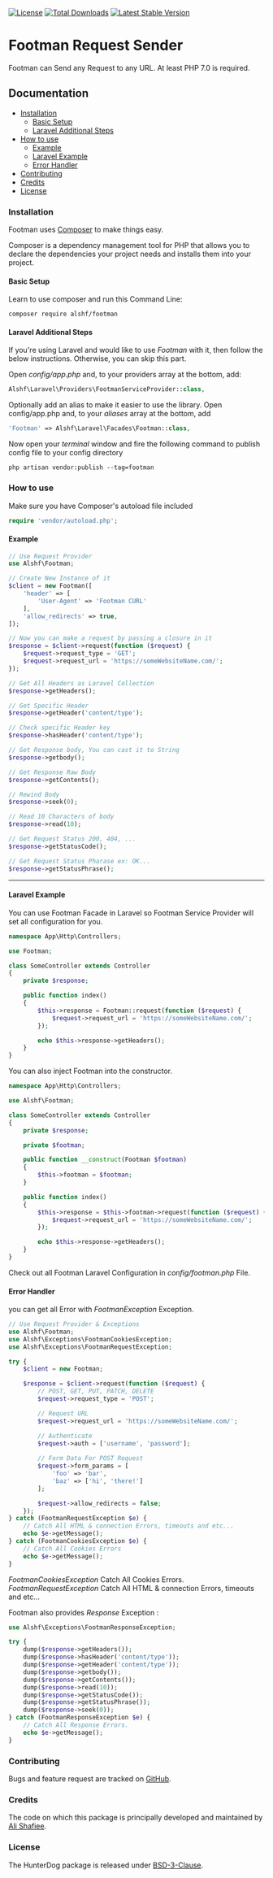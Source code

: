 [![License](https://poser.pugx.org/alshf/footman/license)](https://packagist.org/packages/alshf/footman)
[![Total Downloads](https://poser.pugx.org/alshf/footman/downloads)](https://packagist.org/packages/alshf/footman)
[![Latest Stable Version](https://poser.pugx.org/alshf/footman/version)](https://packagist.org/packages/alshf/footman)

# Footman Request Sender

Footman can Send any Request to any URL. At least PHP 7.0 is required.

## Documentation

 - [Installation](#installation)
    - [Basic Setup](#basic-setup)
    - [Laravel Additional Steps](#laravel-additional-steps)
 - [How to use](#how-to-use)
 	- [Example](#example)
    - [Laravel Example](#laravel-example)
 	- [Error Handler](#error-handler)
 - [Contributing](#contributing)
 - [Credits](#credits)
 - [License](#license)

### Installation
Footman uses [Composer](http://getcomposer.org/doc/00-intro.md#installation-nix) to make things easy.

Composer is a dependency management tool for PHP that allows you to declare the dependencies your project needs and installs them into your project.
#### Basic Setup

Learn to use composer and run this Command Line:

    composer require alshf/footman

#### Laravel Additional Steps
If you're using Laravel and would like to use *Footman* with it, then follow the below instructions. Otherwise, you can skip this part.

Open _config/app.php_ and, to your providers array at the bottom, add:

```PHP
Alshf\Laravel\Providers\FootmanServiceProvider::class,
```

Optionally add an alias to make it easier to use the library. Open config/app.php and, to your _aliases_ array at the bottom, add

```PHP
'Footman' => Alshf\Laravel\Facades\Footman::class,
```

Now open your _terminal_ window and fire the following command to publish config file to your config directory

    php artisan vendor:publish --tag=footman

### How to use

Make sure you have Composer's autoload file included

```PHP
require 'vendor/autoload.php';
```

#### Example

```PHP
// Use Request Provider
use Alshf\Footman;

// Create New Instance of it
$client = new Footman([
    'header' => [
        'User-Agent' => 'Footman CURL'
    ],
    'allow_redirects' => true,
]);

// Now you can make a request by passing a closure in it
$response = $client->request(function ($request) {
    $request->request_type = 'GET';
    $request->request_url = 'https://someWebsiteName.com/';
});

// Get All Headers as Laravel Collection
$response->getHeaders();

// Get Specific Header 
$response->getHeader('content/type');

// Check specific Header key
$response->hasHeader('content/type');

// Get Response body, You can cast it to String
$response->getbody();

// Get Response Raw Body
$response->getContents();

// Rewind Body
$response->seek(0);

// Read 10 Characters of body
$response->read(10);

// Get Request Status 200, 404, ...
$response->getStatusCode();

// Get Request Status Pharase ex: OK...
$response->getStatusPhrase();
```
___

#### Laravel Example

You can use Footman Facade in Laravel so Footman Service Provider will set all configuration for you.

```PHP
namespace App\Http\Controllers;

use Footman;

class SomeController extends Controller
{
    private $response;

    public function index()
    {
        $this->response = Footman::request(function ($request) {
            $request->request_url = 'https://someWebsiteName.com/';
        });

        echo $this->response->getHeaders();
    }
}
```

You can also inject Footman into the constructor.

```PHP
namespace App\Http\Controllers;

use Alshf\Footman;

class SomeController extends Controller
{
    private $response;

    private $footman;

    public function __construct(Footman $footman)
    {
        $this->footman = $footman;
    }

    public function index()
    {
        $this->response = $this->footman->request(function ($request) {
            $request->request_url = 'https://someWebsiteName.com/';
        });

        echo $this->response->getHeaders();
    }
}
```
Check out all Footman Laravel Configuration in *config/footman.php* File.

#### Error Handler

you can get all Error with *FootmanException* Exception.

```PHP
// Use Request Provider & Exceptions
use Alshf\Footman;
use Alshf\Exceptions\FootmanCookiesException;
use Alshf\Exceptions\FootmanRequestException;

try {
    $client = new Footman;

    $response = $client->request(function ($request) {
    	// POST, GET, PUT, PATCH, DELETE
    	$request->request_type = 'POST';

    	// Request URL
        $request->request_url = 'https://someWebsiteName.com/';

        // Authenticate
        $request->auth = ['username', 'password'];
        
        // Form Data For POST Request
        $request->form_params = [
	        'foo' => 'bar',
	        'baz' => ['hi', 'there!']
	    ];

	    $request->allow_redirects = false;
    });
} catch (FootmanRequestException $e) {
    // Catch All HTML & connection Errors, timeouts and etc...
    echo $e->getMessage();
} catch (FootmanCookiesException $e) {
    // Catch All Cookies Errors
    echo $e->getMessage();
}
```

*FootmanCookiesException* Catch All Cookies Errors.
*FootmanRequestException* Catch All HTML & connection Errors, timeouts and etc...

Footman also provides _Response_ Exception :

```PHP
use Alshf\Exceptions\FootmanResponseException;

try {
    dump($response->getHeaders());
    dump($response->hasHeader('content/type'));
    dump($response->getHeader('content/type'));
    dump($response->getbody());
    dump($response->getContents());
    dump($response->read(10));
    dump($response->getStatusCode());
    dump($response->getStatusPhrase());
    dump($response->seek(0));
} catch (FootmanResponseException $e) {
    // Catch All Response Errors.
    echo $e->getMessage();
}
```

### Contributing

Bugs and feature request are tracked on [GitHub](https://github.com/alshf89/footman/issues).

### Credits

The code on which this package is principally developed and maintained by [Ali Shafiee](https://github.com/alshf89).

### License

The HunterDog package is released under [BSD-3-Clause](LICENSE.txt).